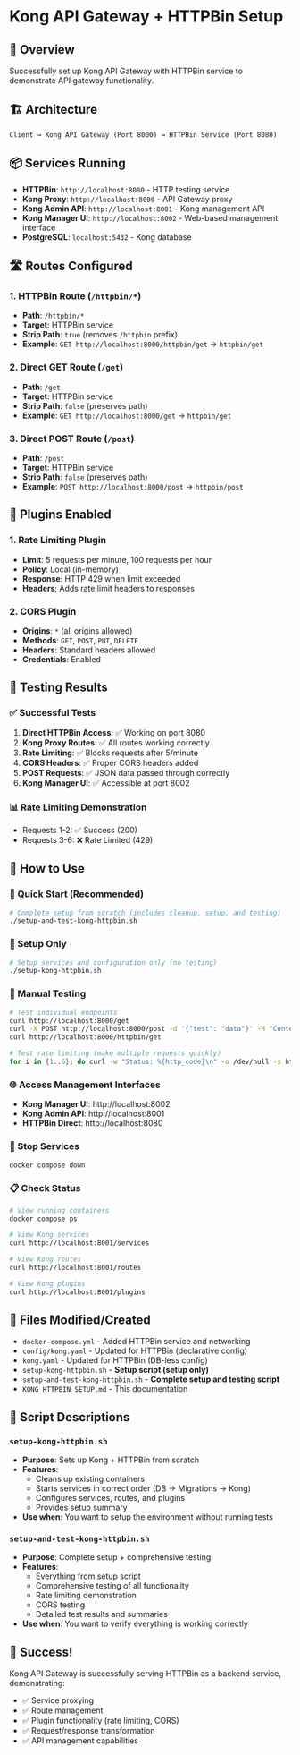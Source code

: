 # Kong API Gateway + HTTPBin Setup

## 🎯 Overview
Successfully set up Kong API Gateway with HTTPBin service to demonstrate API gateway functionality.

## 🏗️ Architecture
```
Client → Kong API Gateway (Port 8000) → HTTPBin Service (Port 8080)
```

## 📦 Services Running
- **HTTPBin**: `http://localhost:8080` - HTTP testing service
- **Kong Proxy**: `http://localhost:8000` - API Gateway proxy
- **Kong Admin API**: `http://localhost:8001` - Kong management API
- **Kong Manager UI**: `http://localhost:8002` - Web-based management interface
- **PostgreSQL**: `localhost:5432` - Kong database

## 🛣️ Routes Configured

### 1. HTTPBin Route (`/httpbin/*`)
- **Path**: `/httpbin/*`
- **Target**: HTTPBin service
- **Strip Path**: `true` (removes `/httpbin` prefix)
- **Example**: `GET http://localhost:8000/httpbin/get` → `httpbin/get`

### 2. Direct GET Route (`/get`)
- **Path**: `/get`
- **Target**: HTTPBin service
- **Strip Path**: `false` (preserves path)
- **Example**: `GET http://localhost:8000/get` → `httpbin/get`

### 3. Direct POST Route (`/post`)
- **Path**: `/post`
- **Target**: HTTPBin service
- **Strip Path**: `false` (preserves path)
- **Example**: `POST http://localhost:8000/post` → `httpbin/post`

## 🔧 Plugins Enabled

### 1. Rate Limiting Plugin
- **Limit**: 5 requests per minute, 100 requests per hour
- **Policy**: Local (in-memory)
- **Response**: HTTP 429 when limit exceeded
- **Headers**: Adds rate limit headers to responses

### 2. CORS Plugin
- **Origins**: `*` (all origins allowed)
- **Methods**: `GET`, `POST`, `PUT`, `DELETE`
- **Headers**: Standard headers allowed
- **Credentials**: Enabled

## 🧪 Testing Results

### ✅ Successful Tests
1. **Direct HTTPBin Access**: ✅ Working on port 8080
2. **Kong Proxy Routes**: ✅ All routes working correctly
3. **Rate Limiting**: ✅ Blocks requests after 5/minute
4. **CORS Headers**: ✅ Proper CORS headers added
5. **POST Requests**: ✅ JSON data passed through correctly
6. **Kong Manager UI**: ✅ Accessible at port 8002

### 📊 Rate Limiting Demonstration
- Requests 1-2: ✅ Success (200)
- Requests 3-6: ❌ Rate Limited (429)

## 🚀 How to Use

### 🎯 Quick Start (Recommended)
```bash
# Complete setup from scratch (includes cleanup, setup, and testing)
./setup-and-test-kong-httpbin.sh
```

### 🔧 Setup Only
```bash
# Setup services and configuration only (no testing)
./setup-kong-httpbin.sh
```

### 🧪 Manual Testing
```bash
# Test individual endpoints
curl http://localhost:8000/get
curl -X POST http://localhost:8000/post -d '{"test": "data"}' -H "Content-Type: application/json"
curl http://localhost:8000/httpbin/get

# Test rate limiting (make multiple requests quickly)
for i in {1..6}; do curl -w "Status: %{http_code}\n" -o /dev/null -s http://localhost:8000/get; done
```

### 🌐 Access Management Interfaces
- **Kong Manager UI**: http://localhost:8002
- **Kong Admin API**: http://localhost:8001
- **HTTPBin Direct**: http://localhost:8080

### 🛑 Stop Services
```bash
docker compose down
```

### 📋 Check Status
```bash
# View running containers
docker compose ps

# View Kong services
curl http://localhost:8001/services

# View Kong routes
curl http://localhost:8001/routes

# View Kong plugins
curl http://localhost:8001/plugins
```

## 📁 Files Modified/Created
- `docker-compose.yml` - Added HTTPBin service and networking
- `config/kong.yaml` - Updated for HTTPBin (declarative config)
- `kong.yaml` - Updated for HTTPBin (DB-less config)
- `setup-kong-httpbin.sh` - **Setup script (setup only)**
- `setup-and-test-kong-httpbin.sh` - **Complete setup and testing script**
- `KONG_HTTPBIN_SETUP.md` - This documentation

## 📜 Script Descriptions

### `setup-kong-httpbin.sh`
- **Purpose**: Sets up Kong + HTTPBin from scratch
- **Features**:
  - Cleans up existing containers
  - Starts services in correct order (DB → Migrations → Kong)
  - Configures services, routes, and plugins
  - Provides setup summary
- **Use when**: You want to setup the environment without running tests

### `setup-and-test-kong-httpbin.sh`
- **Purpose**: Complete setup + comprehensive testing
- **Features**:
  - Everything from setup script
  - Comprehensive testing of all functionality
  - Rate limiting demonstration
  - CORS testing
  - Detailed test results and summaries
- **Use when**: You want to verify everything is working correctly

## 🎉 Success!
Kong API Gateway is successfully serving HTTPBin as a backend service, demonstrating:
- ✅ Service proxying
- ✅ Route management
- ✅ Plugin functionality (rate limiting, CORS)
- ✅ Request/response transformation
- ✅ API management capabilities
